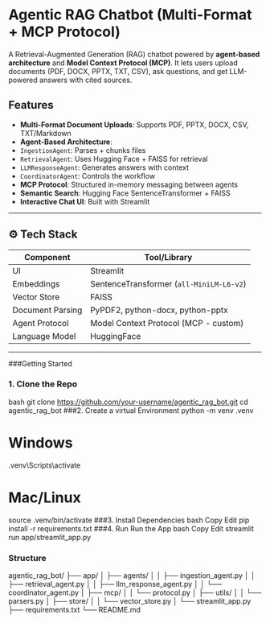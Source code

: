 # Agentic RAG Chatbot (Multi-Format + MCP Protocol)

A Retrieval-Augmented Generation (RAG) chatbot powered by **agent-based architecture** and **Model Context Protocol (MCP)**. It lets users upload documents (PDF, DOCX, PPTX, TXT, CSV), ask questions, and get LLM-powered answers with cited sources.

##  Features

-  **Multi-Format Document Uploads**: Supports PDF, PPTX, DOCX, CSV, TXT/Markdown
-  **Agent-Based Architecture**:
  - `IngestionAgent`: Parses + chunks files
  - `RetrievalAgent`: Uses Hugging Face + FAISS for retrieval
  - `LLMResponseAgent`: Generates answers with context
  - `CoordinatorAgent`: Controls the workflow
-  **MCP Protocol**: Structured in-memory messaging between agents
-  **Semantic Search**: Hugging Face SentenceTransformer + FAISS
-  **Interactive Chat UI**: Built with Streamlit

---

## ⚙️ Tech Stack

| Component      | Tool/Library                         |
|----------------|--------------------------------------|
| UI             | Streamlit                            |
| Embeddings     | SentenceTransformer (`all-MiniLM-L6-v2`) |
| Vector Store   | FAISS                                |
| Document Parsing | PyPDF2, python-docx, python-pptx   |
| Agent Protocol | Model Context Protocol (MCP - custom)|
| Language Model |  HuggingFace         |

---

###Getting Started

### 1. Clone the Repo

bash
git clone https://github.com/your-username/agentic_rag_bot.git
cd agentic_rag_bot
###2. Create a virtual Environment
python -m venv .venv
# Windows
.venv\Scripts\activate
# Mac/Linux
source .venv/bin/activate
###3. Install Dependencies
bash
Copy
Edit
pip install -r requirements.txt
###4. Run
Run the App
bash
Copy
Edit
streamlit run app/streamlit_app.py

### Structure

agentic_rag_bot/
├── app/
│   ├── agents/
│   │   ├── ingestion_agent.py
│   │   ├── retrieval_agent.py
│   │   ├── llm_response_agent.py
│   │   └── coordinator_agent.py
│   ├── mcp/
│   │   └── protocol.py
│   ├── utils/
│   │   └── parsers.py
│   ├── store/
│   │   └── vector_store.py
│   └── streamlit_app.py
├── requirements.txt
└── README.md
